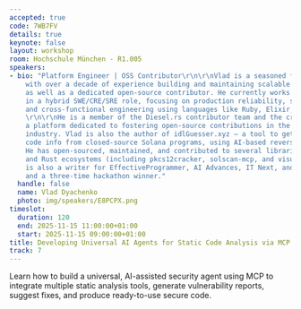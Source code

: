 ```yaml
---
accepted: true
code: 7WB7FV
details: true
keynote: false
layout: workshop
room: Hochschule München - R1.005
speakers:
- bio: "Platform Engineer | OSS Contributor\r\n\r\nVlad is a seasoned full-stack developer
    with over a decade of experience building and maintaining scalable B2B platforms,
    as well as a dedicated open-source contributor. He currently works at Cybergizer
    in a hybrid SWE/CRE/SRE role, focusing on production reliability, systems design,
    and cross-functional engineering using languages like Ruby, Elixir, and Rust.
    \r\n\r\nHe is a member of the Diesel.rs contributor team and the creator of opencryptolist.xyz,
    a platform dedicated to fostering open-source contributions in the blockchain
    industry. Vlad is also the author of idlGuesser.xyz – a tool to get IDL and source
    code info from closed-source Solana programs, using AI-based reverse engineering.
    He has open-sourced, maintained, and contributed to several libraries in the Ruby
    and Rust ecosystems (including pkcs12cracker, solscan-mcp, and visual-cryptography).\r\n\r\nHe
    is also a writer for EffectiveProgrammer, AI Advances, IT Next, and Level Up Coding,
    and a three-time hackathon winner."
  handle: false
  name: Vlad Dyachenko
  photo: img/speakers/E8PCPX.png
timeslot:
  duration: 120
  end: 2025-11-15 11:00:00+01:00
  start: 2025-11-15 09:00:00+01:00
title: Developing Universal AI Agents for Static Code Analysis via MCP
track: 7
---
```


Learn how to build a universal, AI-assisted security agent using MCP to integrate multiple static analysis tools, generate vulnerability reports, suggest fixes, and produce ready-to-use secure code.